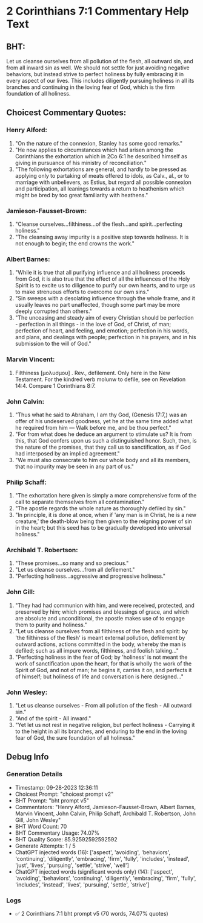 # 2 Corinthians 7:1 Commentary Help Text

## BHT:
Let us cleanse ourselves from all pollution of the flesh, all outward sin, and from all inward sin as well. We should not settle for just avoiding negative behaviors, but instead strive to perfect holiness by fully embracing it in every aspect of our lives. This includes diligently pursuing holiness in all its branches and continuing in the loving fear of God, which is the firm foundation of all holiness.

## Choicest Commentary Quotes:
### Henry Alford:
1. "On the nature of the connexion, Stanley has some good remarks."
2. "He now applies to circumstances which had arisen among the Corinthians the exhortation which in 2Co 6:1 he described himself as giving in pursuance of his ministry of reconciliation."
3. "The following exhortations are general, and hardly to be pressed as applying only to partaking of meats offered to idols, as Calv., al., or to marriage with unbelievers, as Estius, but regard all possible connexion and participation, all leanings towards a return to heathenism which might be bred by too great familiarity with heathens."

### Jamieson-Fausset-Brown:
1. "Cleanse ourselves...filthiness...of the flesh...and spirit...perfecting holiness." 
2. "The cleansing away impurity is a positive step towards holiness. It is not enough to begin; the end crowns the work."


### Albert Barnes:
1. "While it is true that all purifying influence and all holiness proceeds from God, it is also true that the effect of all the influences of the Holy Spirit is to excite us to diligence to purify our own hearts, and to urge us to make strenuous efforts to overcome our own sins."
2. "Sin sweeps with a desolating influence through the whole frame, and it usually leaves no part unaffected, though some part may be more deeply corrupted than others."
3. "The unceasing and steady aim of every Christian should be perfection - perfection in all things - in the love of God, of Christ, of man; perfection of heart, and feeling, and emotion; perfection in his words, and plans, and dealings with people; perfection in his prayers, and in his submission to the will of God."

### Marvin Vincent:
1. Filthiness [μολυσμου] . Rev., defilement. Only here in the New Testament. For the kindred verb molunw to defile, see on Revelation 14:4. Compare 1 Corinthians 8:7.

### John Calvin:
1. "Thus what he said to Abraham, I am thy God, (Genesis 17:7,) was an offer of his undeserved goodness, yet he at the same time added what he required from him — Walk before me, and be thou perfect." 
2. "For from what does he deduce an argument to stimulate us? It is from this, that God confers upon us such a distinguished honor. Such, then, is the nature of the promises, that they call us to sanctification, as if God had interposed by an implied agreement."
3. "We must also consecrate to him our whole body and all its members, that no impurity may be seen in any part of us."

### Philip Schaff:
1. "The exhortation here given is simply a more comprehensive form of the call to separate themselves from all contamination."
2. "The apostle regards the whole nature as thoroughly defiled by sin."
3. "In principle, it is done at once, when if 'any man is in Christ, he is a new creature,' the death-blow being then given to the reigning power of sin in the heart; but this seed has to be gradually developed into universal holiness."

### Archibald T. Robertson:
1. "These promises...so many and so precious."
2. "Let us cleanse ourselves...from all defilement."
3. "Perfecting holiness...aggressive and progressive holiness."

### John Gill:
1. "They had had communion with him, and were received, protected, and preserved by him; which promises and blessings of grace, and which are absolute and unconditional, the apostle makes use of to engage them to purity and holiness."
2. "Let us cleanse ourselves from all filthiness of the flesh and spirit: by 'the filthiness of the flesh' is meant external pollution, defilement by outward actions, actions committed in the body, whereby the man is defiled; such as all impure words, filthiness, and foolish talking..."
3. "Perfecting holiness in the fear of God; by 'holiness' is not meant the work of sanctification upon the heart, for that is wholly the work of the Spirit of God, and not of man; he begins it, carries it on, and perfects it of himself; but holiness of life and conversation is here designed..."

### John Wesley:
1. "Let us cleanse ourselves - From all pollution of the flesh - All outward sin."
2. "And of the spirit - All inward."
3. "Yet let us not rest in negative religion, but perfect holiness - Carrying it to the height in all its branches, and enduring to the end in the loving fear of God, the sure foundation of all holiness."


## Debug Info
### Generation Details
- Timestamp: 09-28-2023 12:36:11
- Choicest Prompt: "choicest prompt v2"
- BHT Prompt: "bht prompt v5"
- Commentators: "Henry Alford, Jamieson-Fausset-Brown, Albert Barnes, Marvin Vincent, John Calvin, Philip Schaff, Archibald T. Robertson, John Gill, John Wesley"
- BHT Word Count: 70
- BHT Commentary Usage: 74.07%
- BHT Quality Score: 85.92592592592592
- Generate Attempts: 1 / 5
- ChatGPT injected words (16):
	['aspect', 'avoiding', 'behaviors', 'continuing', 'diligently', 'embracing', 'firm', 'fully', 'includes', 'instead', 'just', 'lives', 'pursuing', 'settle', 'strive', 'well']
- ChatGPT injected words (significant words only) (14):
	['aspect', 'avoiding', 'behaviors', 'continuing', 'diligently', 'embracing', 'firm', 'fully', 'includes', 'instead', 'lives', 'pursuing', 'settle', 'strive']

### Logs
- ✅ 2 Corinthians 7:1 bht prompt v5 (70 words, 74.07% quotes)